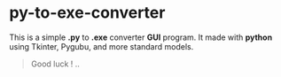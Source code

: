 # py-to-exe-converter
This is a simple **.py** to **.exe** converter **GUI** program.
It made with **python** using Tkinter, Pygubu, and more standard models.

> Good luck ! ..

